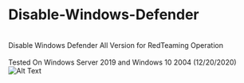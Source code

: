 # Disable-Windows-Defender
<br>Disable Windows Defender All Version for RedTeaming Operation </br>
<br>Tested On Windows Server 2019 and Windows 10 2004 (12/20/2020)</br>
![Alt Text](https://raw.githubusercontent.com/akizaizinski1311/Disable-Windows-Defender/main/DisableDefender.gif)

